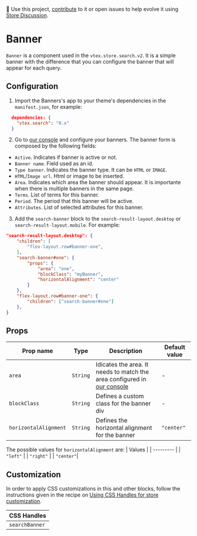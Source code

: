 📢 Use this project, [contribute](https://github.com/vtex-apps/search) to it or open issues to help evolve it using [Store Discussion](https://github.com/vtex-apps/store-discussion).

# Banner

`Banner` is a component used in the `vtex.store.search.v2`. It is a simple banner with the difference that you can configure the banner that will appear for each query.

## Configuration

1. Import the Banners's app to your theme's dependencies in the `manifest.json`, for example:

```json
  dependencies: {
    "vtex.search": "0.x"
  }
```

2. Go to [our console](https://console.biggy.com.br/bsearch/banners) and configure your banners. The banner form is composed by the following fields:

- `Active`. Indicates if banner is active or not.
- `Banner name`. Field used as an id.
- `Type banner`. Indicates the banner type. It can be `HTML` or `IMAGE`.
- `HTML`/`Image url`. Html or image to be inserted.
- `Area`. Indicates which area the banner should appear. It is importante when there is multiple banners in the same page.
- `Terms`. List of terms for this banner.
- `Period`. The period that this banner will be active.
- `Attributes`. List of selected attributes for this banner.

3. Add the `search-banner` block to the `search-result-layout.desktop` or `search-result-layout.mobile`. For example:

```json
"search-result-layout.desktop": {
    "children": [
        "flex-layout.row#banner-one",
    ],
    "search-banner#one": {
        "props": {
            "area": "one",
            "blockClass": "myBanner",
            "horizontalAlignment": "center"
        }
    },
    "flex-layout.row#banner-one": {
        "children": ["search-banner#one"]
    },
}
```

## Props

| Prop name             | Type     | Description                                                                                                             | Default value |
| --------------------- | -------- | ----------------------------------------------------------------------------------------------------------------------- | ------------- |
| `area`                | `String` | Idicates the area. It needs to match the area configured in [our console](https://console.biggy.com.br/bsearch/banners) | -             |
| `blockClass`          | `String` | Defines a custom class for the banner div                                                                               | -             |
| `horizontalAlignment` | `String` | Defines the horizontal alignment for the banner                                                                         | `"center"`    |

The possible values for `horizontalAlignment` are:
| Values    |
| --------- |
| `"left"`  |
| `"right"` |
| `"center"`|

## Customization

In order to apply CSS customizations in this and other blocks, follow the instructions given in the recipe on [Using CSS Handles for store customization](https://vtex.io/docs/recipes/style/using-css-handles-for-store-customization).

| CSS Handles    |
| -------------- |
| `searchBanner` |

